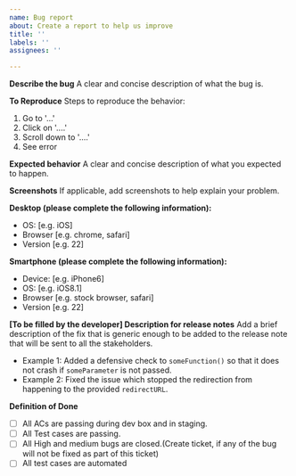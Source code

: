 ```yaml
---
name: Bug report
about: Create a report to help us improve
title: ''
labels: ''
assignees: ''

---
```


**Describe the bug**
A clear and concise description of what the bug is.

**To Reproduce**
Steps to reproduce the behavior:
1. Go to '...'
2. Click on '....'
3. Scroll down to '....'
4. See error

**Expected behavior**
A clear and concise description of what you expected to happen.

**Screenshots**
If applicable, add screenshots to help explain your problem.

**Desktop (please complete the following information):**
 - OS: [e.g. iOS]
 - Browser [e.g. chrome, safari]
 - Version [e.g. 22]

**Smartphone (please complete the following information):**
 - Device: [e.g. iPhone6]
 - OS: [e.g. iOS8.1]
 - Browser [e.g. stock browser, safari]
 - Version [e.g. 22]

**[To be filled by the developer] Description for release notes**
Add a brief description of the fix that is generic enough to be added to the release note that will be sent to all the stakeholders.
- Example 1: Added a defensive check to `someFunction()` so that it does not crash if `someParameter` is not passed.
- Example 2: Fixed the issue which stopped the redirection from happening to the provided `redirectURL`.

**Definition of Done**
- [ ] All ACs are passing during dev box and in staging.
- [ ] All Test cases are passing.
- [ ] All High and medium bugs are closed.(Create ticket, if any of the bug will not be fixed as part of this ticket)
- [ ] All test cases are automated
